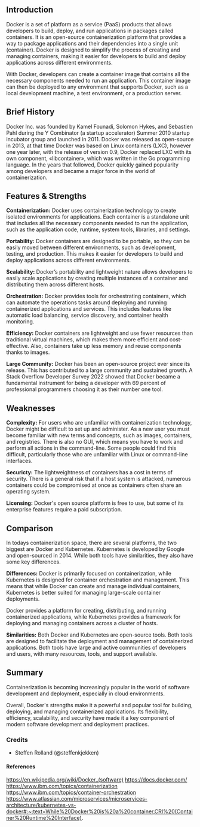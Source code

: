 
## Introduction

Docker is a set of platform as a service (PaaS) products that allows developers to build, deploy, and run applications in packages called containers. It is an open-source containerization platform that provides a way to package applications and their dependencies into a single unit (container).
Docker is designed to simplify the process of creating and managing containers, making it easier for developers to build and deploy applications across different environments.

With Docker, developers can create a container image that contains all the necessary components needed to run an application. This container image can then be deployed to any environment that supports Docker, such as a local development machine, a test environment, or a production server.


## Brief History

Docker Inc. was founded by Kamel Founadi, Solomon Hykes, and Sebastien Pahl during the Y Combinator (a startup accelerator) Summer 2010 startup incubator group and launched in 2011.
Docker was released as open-source in 2013, at that time Docker was based on Linux containers (LXC), however one year later, with the release of version 0.9, Docker replaced LXC with its own component, «libcontainer», which was written in the Go programming language.
In the years that followed, Docker quickly gained popularity among developers and became a major force in the world of containerization.


## Features & Strengths

**Containerization:** Docker uses containerization technology to create isolated environments for applications. Each container is a standalone unit that includes all the necessary components needed to run the application, such as the application code, runtime, system tools, libraries, and settings. 

**Portability:** Docker containers are designed to be portable, so they can be easily moved between different environments, such as development, testing, and production. This makes it easier for developers to build and deploy applications across different environments.

**Scalability:** Docker’s portability and lightweight nature allows developers to easily scale applications by creating multiple instances of a container and distributing them across different hosts. 

**Orchestration:** Docker provides tools for orchestrating containers,  which can automate the operations tasks around deploying and running containerized applications and services. This includes features like automatic load balancing, service discovery, and container health monitoring.

**Efficiency:** Docker containers are lightweight and use fewer resources than traditional virtual machines, which makes them more efficient and cost-effective. Also, containers take up less memory and reuse components thanks to images.

**Large Community:** Docker has been an open-source project ever since its release. This has contributed to a large community and sustained growth. A Stack Overflow Developer Survey 2022 showed that Docker became a fundamental instrument for being a developer with 69 percent of professional programmers choosing it as their number one tool.

## Weaknesses

**Complexity:** For users who are unfamiliar with containerization technology, Docker might be difficult to set up and administer. As a new user you must become familiar with new terms and concepts, such as images, containers, and registries. There is also no GUI, which means you have to work and perform all actions in the command-line. Some people could find this difficult, particularly those who are unfamiliar with Linux or command-line interfaces.

**Securicty:** The lightweightness of containers has a cost in terms of security. There is a general risk that if a host system is attacked, numerous containers could be compromised at once as containers often share an operating system.

**Licensing:** Docker's open source platform is free to use, but some of its enterprise features require a paid subscription.


## Comparison

In todays containerization space, there are several platforms, the two biggest are Docker and Kubernetes. Kubernetes is developed by Google and open-sourced in 2014. While both tools have similarities, they also have some key differences.

**Differences:**
Docker is primarily focused on containerization, while Kubernetes is designed for container orchestration and management. This means that while Docker can create and manage individual containers, Kubernetes is better suited for managing large-scale container deployments.

Docker provides a platform for creating, distributing, and running containerized applications, while Kubernetes provides a framework for deploying and managing containers across a cluster of hosts.

**Similarities:** 
Both Docker and Kubernetes are open-source tools.
Both tools are designed to facilitate the deployment and management of containerized applications.
Both tools have large and active communities of developers and users, with many resources, tools, and support available.


## Summary

Containerization is becoming increasingly popular in the world of software development and deployment, especially in cloud environments.

Overall, Docker's strengths make it a powerful and popular tool for building, deploying, and managing containerized applications. Its flexibility, efficiency, scalability, and security have made it a key component of modern software development and deployment practices.

### Credits

- Steffen Rolland (@steffenkjekken)

#### References

https://en.wikipedia.org/wiki/Docker_(software)
https://docs.docker.com/
https://www.ibm.com/topics/containerization
https://www.ibm.com/topics/container-orchestration
https://www.atlassian.com/microservices/microservices-architecture/kubernetes-vs-docker#:~:text=While%20Docker%20is%20a%20container,CRI%20(Container%20Runtime%20Interface).
